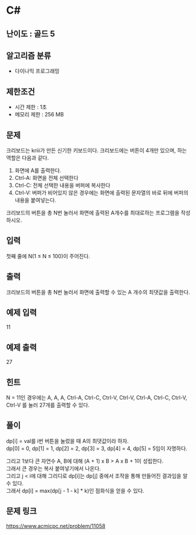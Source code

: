 # C#

## 난이도 : 골드 5

## 알고리즘 분류
  - 다이나믹 프로그래밍

## 제한조건
  - 시간 제한 : 1초
  - 메모리 제한 : 256 MB

## 문제
크리보드는 kriii가 만든 신기한 키보드이다. 크리보드에는 버튼이 4개만 있으며, 하는 역할은 다음과 같다.<br/>

  1. 화면에 A를 출력한다.
  2. Ctrl-A: 화면을 전체 선택한다
  3. Ctrl-C: 전체 선택한 내용을 버퍼에 복사한다
  4. Ctrl-V: 버퍼가 비어있지 않은 경우에는 화면에 출력된 문자열의 바로 뒤에 버퍼의 내용을 붙여넣는다.

크리보드의 버튼을 총 N번 눌러서 화면에 출력된 A개수를 최대로하는 프로그램을 작성하시오.<br/>


## 입력
첫째 줄에 N(1 ≤ N ≤ 100)이 주어진다.<br/>


## 출력
크리보드의 버튼을 총 N번 눌러서 화면에 출력할 수 있는 A 개수의 최댓값을 출력한다.<br/>


## 예제 입력
11<br/>


## 예제 출력
27<br/>


## 힌트
N = 11인 경우에는 A, A, A, Ctrl-A, Ctrl-C, Ctrl-V, Ctrl-V, Ctrl-A, Ctrl-C, Ctrl-V, Ctrl-V 를 눌러 27개를 출력할 수 있다.<br/>


## 풀이
dp[i] = val를 i번 버튼을 눌렀을 때 A의 최댓값이라 하자.<br/>
dp[0] = 0, dp[1] = 1, dp[2] = 2, dp[3] = 3, dp[4] = 4, dp[5] = 5임이 자명하다.<br/>


그리고 1보다 큰 자연수 A, B에 대해 (A + 1) x B > A x B + 1이 성립한다.<br/>
그래서 큰 경우는 복사 붙여넣기에서 나온다.<br/>
그리고 j < i에 대해 그리디로 dp[i]는 dp[j] 중에서 조작을 통해 만들어진 결과임을 알 수 있다.<br/>
그래서 dp[i] = max(dp[j - 1 - k] * k)인 점화식을 얻을 수 있다.<br/>


## 문제 링크
https://www.acmicpc.net/problem/11058